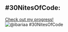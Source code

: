 ## #30NitesOfCode:
  [Check out my progress!](https://www.codedex.io/@ibariaa/30-nites-of-code)  
  ![@ibariaa #30NitesOfCode](https://www.codedex.io/api/petStatus?user=ibariaa)
